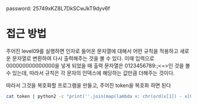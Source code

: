 password: 25749xKZ8L7DkSCwJkT9dyv6f

# 접근 방법

주어진 level09를 실행하면 인자로 들어온 문자열에 대해서 어떤 규칙을 적용하고 새로운 문자열로 변환하여 다시 출력해주는 것을 볼 수 있다.
이때 입력으로 000000000000000을 넣게 되었을 때 출력 문자열은 0123456789:;<=>인 것을 볼 수 있는데, 따라서 규칙은 각 문자의 인덱스에 해당하는 값만큼 더해주는 것이다.

따라서 그것을 복호화할 프로그램을 만들고, 주어진 token을 복호화 하면 된다

```bash
cat token | python2 -c "print(''.join(map(lambda x: chr(ord(x[1]) - x[0]), enumerate(open('/dev/stdin').read()[:-1]))))"
```